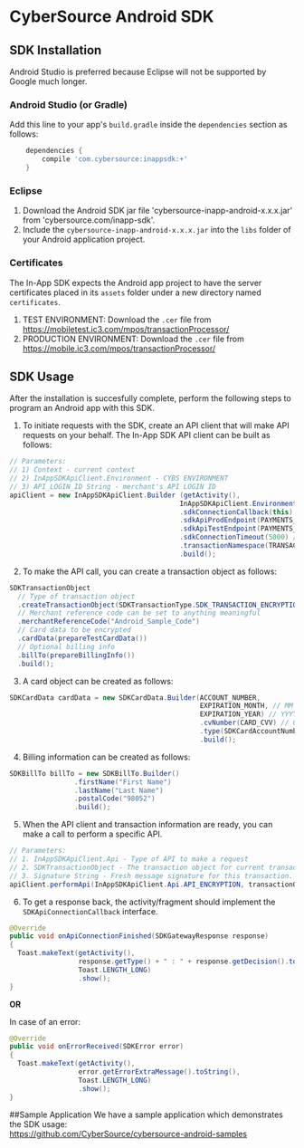 # CyberSource Android SDK

## SDK Installation

Android Studio is preferred because Eclipse will not be supported by Google much longer.

### Android Studio (or Gradle)

Add this line to your app's `build.gradle` inside the `dependencies` section as follows:

```groovy
    dependencies {
        compile 'com.cybersource:inappsdk:+'
    }
```

### Eclipse

1. Download the Android SDK jar file 'cybersource-inapp-android-x.x.x.jar' from 'cybersource.com/inapp-sdk'.
2. Include the `cybersource-inapp-android-x.x.x.jar` into the `libs` folder of your Android application project.

### Certificates
The In-App SDK expects the Android app project to have the server certificates placed in its `assets` folder under a new directory named `certificates`.

1. TEST ENVIRONMENT: Download the `.cer` file from https://mobiletest.ic3.com/mpos/transactionProcessor/
2. PRODUCTION ENVIRONMENT: Download the `.cer` file from https://mobile.ic3.com/mpos/transactionProcessor/

## SDK Usage
After the installation is succesfully complete, perform the following steps to program an Android app with this SDK.

1. To initiate requests with the SDK, create an API client that will make API requests on your behalf. The In-App SDK API client can be built as follows:

```java
// Parameters:
// 1) Context - current context
// 2) InAppSDKApiClient.Environment - CYBS ENVIRONMENT
// 3) API_LOGIN_ID String - merchant's API LOGIN ID 
apiClient = new InAppSDKApiClient.Builder (getActivity(),
                                          InAppSDKApiClient.Environment.ENV_TEST, API_LOGIN_ID) 
                                          .sdkConnectionCallback(this) // receive callbacks for connection results
                                          .sdkApiProdEndpoint(PAYMENTS_PROD_URL) // option to configure PROD Endpoint
                                          .sdkApiTestEndpoint(PAYMENTS_TEST_URL) // option to configure TEST Endpoint
                                          .sdkConnectionTimeout(5000) // optional connection time out in milliseconds
                                          .transactionNamespace(TRANSACT_NAMESPACE) // optional
                                          .build();
```

2. To make the API call, you can create a transaction object as follows:

```java
SDKTransactionObject 
  // Type of transaction object 
  .createTransactionObject(SDKTransactionType.SDK_TRANSACTION_ENCRYPTION)
  // Merchant reference code can be set to anything meaningful
  .merchantReferenceCode("Android_Sample_Code")
  // Card data to be encrypted
  .cardData(prepareTestCardData())
  // Optional billing info
  .billTo(prepareBillingInfo())
  .build();
```

3. A card object can be created as follows:

```java
SDKCardData cardData = new SDKCardData.Builder(ACCOUNT_NUMBER,
                                               EXPIRATION_MONTH, // MM
                                               EXPIRATION_YEAR) // YYYY
                                               .cvNumber(CARD_CVV) // Optional
                                               .type(SDKCardAccountNumberType.PAN) // Optional if unencrypted. If the value is set to a token then it is not optional and must be set to SDKCardType.TOKEN
                                               .build();
```

4. Billing information can be created as follows:

```java
SDKBillTo billTo = new SDKBillTo.Builder()
                .firstName("First Name")
                .lastName("Last Name")
                .postalCode("98052")
                .build();
```

5. When the API client and transaction information are ready, you can make a call to perform a specific API.

```java
// Parameters: 
// 1. InAppSDKApiClient.Api - Type of API to make a request
// 2. SDKTransactionObject - The transaction object for current transaction
// 3. Signature String - Fresh message signature for this transaction. The signature generation should always occur outside of a mobile application, for security reasons.  The sample code shows this process occurring inside the application for simplicity, but that workflow should not be used in production systems.
apiClient.performApi(InAppSDKApiClient.Api.API_ENCRYPTION, transactionObject, generateSignature(transactionObject));
```

6) To get a response back, the activity/fragment should implement the `SDKApiConnectionCallback` interface.

```java
@Override
public void onApiConnectionFinished(SDKGatewayResponse response) 
{ 
  Toast.makeText(getActivity(), 
                 response.getType() + " : " + response.getDecision().toString(),
                 Toast.LENGTH_LONG)
                 .show();
}
```
**OR**

In case of an error:

```java
@Override
public void onErrorReceived(SDKError error) 
{ 
  Toast.makeText(getActivity(), 
                 error.getErrorExtraMessage().toString(),
                 Toast.LENGTH_LONG)
                 .show();
}
```

##Sample Application
We have a sample application which demonstrates the SDK usage:  
   https://github.com/CyberSource/cybersource-android-samples
